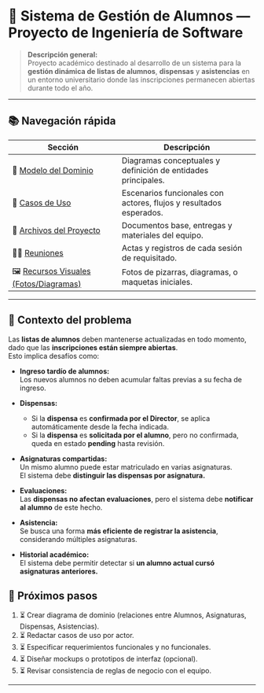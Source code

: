 # 🧩 Sistema de Gestión de Alumnos — Proyecto de Ingeniería de Software

> **Descripción general:**  
> Proyecto académico destinado al desarrollo de un sistema para la **gestión dinámica de listas de alumnos**, **dispensas** y **asistencias** en un entorno universitario donde las inscripciones permanecen abiertas durante todo el año.  

---

## 📚 Navegación rápida

| Sección | Descripción |
|----------|--------------|
| 🧠 [Modelo del Dominio](./documents/ModeloDelDominio/) | Diagramas conceptuales y definición de entidades principales. |
| 🧾 [Casos de Uso](./documents/CasosDeUso/) | Escenarios funcionales con actores, flujos y resultados esperados. |
| 📁 [Archivos del Proyecto](./documents/) | Documentos base, entregas y materiales del equipo. |
| 🧍‍♂️ [Reuniones](./documents/Reuniones/) | Actas y registros de cada sesión de requisitado. |
| 🖼️ [Recursos Visuales (Fotos/Diagramas)](./documents/images/) | Fotos de pizarras, diagramas, o maquetas iniciales. |

---

## 🧩 Contexto del problema

Las **listas de alumnos** deben mantenerse actualizadas en todo momento, dado que las **inscripciones están siempre abiertas**.  
Esto implica desafíos como:

- **Ingreso tardío de alumnos:**  
  Los nuevos alumnos no deben acumular faltas previas a su fecha de ingreso.

- **Dispensas:**  
  - Si la **dispensa** es **confirmada por el Director**, se aplica automáticamente desde la fecha indicada.  
  - Si la **dispensa** es **solicitada por el alumno**, pero no confirmada, queda en estado **pending** hasta revisión.

- **Asignaturas compartidas:**  
  Un mismo alumno puede estar matriculado en varias asignaturas.  
  El sistema debe **distinguir las dispensas por asignatura.**

- **Evaluaciones:**  
  Las **dispensas no afectan evaluaciones**, pero el sistema debe **notificar al alumno** de este hecho.

- **Asistencia:**  
  Se busca una forma **más eficiente de registrar la asistencia**, considerando múltiples asignaturas.

- **Historial académico:**  
  El sistema debe permitir detectar si **un alumno actual cursó asignaturas anteriores.**


## 🧭 Próximos pasos

1. ⏳ Crear diagrama de dominio (relaciones entre Alumnos, Asignaturas, Dispensas, Asistencias).  
2. ⏳ Redactar casos de uso por actor.  
3. ⏳ Especificar requerimientos funcionales y no funcionales.  
4. ⏳ Diseñar mockups o prototipos de interfaz (opcional).  
5. ⏳ Revisar consistencia de reglas de negocio con el equipo.

---
